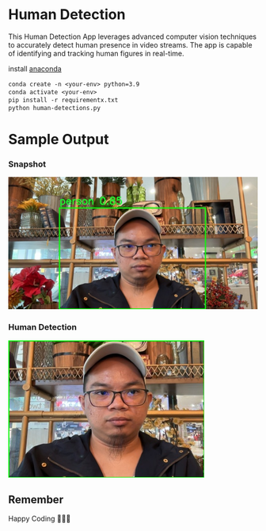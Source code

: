 # Human Detection
This Human Detection App leverages advanced computer vision techniques to accurately detect human presence in video streams. The app is capable of identifying and tracking human figures in real-time.

install [anaconda](https://anaconda.org/anaconda/conda)
```
conda create -n <your-env> python=3.9
conda activate <your-env>
pip install -r requirementx.txt
python human-detections.py
```

# Sample Output
### Snapshot
<img src="images/samples/snapshots/snapshot_ZYK8UZck_1723360239.jpg">

### Human Detection
<img src="images/samples/faces/human_ZOwHxJni_1723360241.jpg">

## Remember
Happy Coding 🚀🚀🚀
